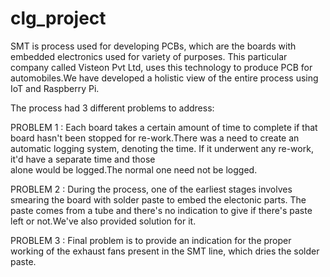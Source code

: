 # clg_project

SMT is process used for developing PCBs, which are the boards with embedded electronics used for variety of purposes. This particular company called Visteon Pvt Ltd, uses this technology to produce PCB for automobiles.We have developed a holistic view of the entire process using IoT and Raspberry Pi.

The process had 3 different problems to address:

PROBLEM 1 : Each board takes a certain amount of time to complete if that board hasn't been stopped for re-work.There was a need to
            create an automatic logging system, denoting the time. If it underwent any re-work, it'd have a separate time and those       
            alone would be logged.The normal one need not be logged.
            
PROBLEM 2 : During the process, one of the earliest stages involves smearing the board with solder paste to embed the electonic
            parts. The paste comes from a tube and there's no indication to give if there's paste left or not.We've also provided
            solution for it.
            
PROBLEM 3 : Final problem is to provide an indication for the proper working of the exhaust fans present in the SMT line, which 
            dries the solder paste. 
            

